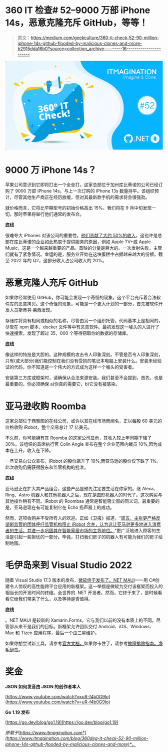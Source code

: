 # 360 IT 检查# 52–9000 万部 iPhone 14s，恶意克隆充斥 GitHub，等等！

> 原文：<https://medium.com/geekculture/360-it-check-52-90-million-iphone-14s-github-flooded-by-malicious-clones-and-more-b2915dda16b0?source=collection_archive---------16----------------------->

![](img/ec69f391fc8cefe3798f3961d555a83a.png)

# 9000 万 iPhone 14s？

苹果公司意识到它即将打出一个全垒打。这家总部位于加州库比蒂诺的公司已经订购了 9000 万部 iPhone 14s，与上一次订购的 iPhone 13s 数量持平。该组织预计，尽管其他生产商正在经历放缓，但对其最新款手机的需求将会很强劲。

就价格而言，它将比早期型号的初始价格高出 15%。我们将在 9 月中旬发现一切，那时苹果将举行他们通常的发布会。

**底线**

很难夸大 iPhones 对该公司的重要性。[他们贡献了大约 50%的收入](https://www.statista.com/statistics/382260/segments-share-revenue-of-apple/)，这也许是总部在库比蒂诺的企业如此热衷于提供服务的原因，例如 Apple TV+或 Apple Music，这是一个越来越重要的产品。首映的分量是巨大的。一次发射失败，主管们就有了紧急情况。幸运的是，服务业开始在这块蛋糕中占据越来越大的份额。截至 2022 年的 Q2，这部分收入占公司收入的 20%。

# 恶意克隆人充斥 GitHub

如果你经常使用 GitHub，你可能会发现一个奇怪的现象。这个平台充斥着合法软件库的恶意拷贝。这个奇怪的现象，可能是一个更大计划的一部分，首先被软件开发人员斯蒂芬·莱西发现。

存储库将具有相同或相似的名称，尽管由另一个组织托管。代码基本上是相同的，尽管在 npm 脚本、docker 文件等中有恶意软件。最初发现这一噱头的人进行了快速搜索，发现了超过 35，000 个等待窃取你的数据的存储库。

**底线**

像这样的特技是大胆的。这种规模的攻击令人印象深刻。不管是否令人印象深刻，只有(或大部分)我们能控制在我们没有受损的笔记本电脑上安装什么。安装未经验证的代码，你不知道是一个伟大的方式成为这样一个噱头的受害者。

安装第三方库或框架时，请确保从合法来源安装。我们甚至不会提到，首先，也是最重要的，你必须确保 a)你真的需要它，b)它没有被感染。

# 亚马逊收购 Roomba

这家总部位于西雅图的在线公司，或许以其在线市场而闻名，正以每股 60 美元的价格收购 iRobot，整个交易总计 17 亿美元。

不久前，你可能拥有其 Roomba 的这家公司显示，其收入较上年同期下降了 30%。该组织的首席执行官 Colin Angle 宣布在整个企业范围内裁员 10%,因为成本在上升，收入在下降。

一旦交易向公众宣布，iRobot 的股价飙升了 19%,而亚马逊的股价仅下跌了 1%。此次收购仍需获得股东和监管机构的批准。

**底线**

亚马逊正在扩大其产品组合，这些产品是预先注定要生活在你家的。继 Alexa、Ring、Astro 机器人和其他机器人之后，现在是圆形机器人的时代了。这次购买与其他操作稍有不同。iRobot 的 Roombas 通常是智能吸尘器的同义词，最重要的是，亚马逊现在有可能复制它在 Echo 扬声器上的成功。

然而，这项收购并不受所有人的欢迎。正如《卫报》报道，“[周五，主张更严格反垄断监管的团体呼吁监管机构阻止 iRobot 合并，认为这让亚马逊更多地进入消费者的生活，并进一步巩固其在智能家居市场的主导地位。](https://www.theguardian.com/technology/2022/aug/05/amazon-buy-roomba-maker-irobot-vaccum)“更广泛地进入顾客的生活是引起一些担忧的一部分。毕竟，打扫我们房子的机器人有可能为我们的房子绘制地图。

# 毛伊岛来到 Visual Studio 2022

随着 Visual Studio 17.3 版本的发布，[微软终于发布了。NET MAUI](https://devblogs.microsoft.com/dotnet/dotnet-maui-visualstudio-2022-release/)——用 C#创建令人惊叹的高性能跨平台应用的新框架。这一举措是微软为交付该框架而投入的相当长的开发时间的终结。全世界的. NET 开发者。然而，它终于来了，是时候看看它给我们带来了什么，以及等待是否值得。

**底线**

。NET MAUI 是较新的 Xamarin.Forms，它与我们以前的没有本质上的不同，尽管那从来不是我们的目标。新框架允许团队交付 Android、iOS、Windows、Mac 和 Tizen 应用程序，最后一个由三星维护。

如果你想尝试新工具，请参考[官方文档，](https://docs.microsoft.com/en-us/dotnet/maui/)如果你卡住了，请参考[故障排除指南。净毛伊岛](https://docs.microsoft.com/en-us/dotnet/maui/troubleshooting)。

# 奖金

**JSON 如何发音由 JSON 的创作者本人**

[https://www.youtube.com/watch?v=uR-f4b0G9lo](https://www.youtube.com/watch?v=uR-f4b0G9lo)

**Go 1.19 发布**

[https://go.dev/blog/go1.19](https://go.dev/blog/go1.19)

*原载于*[*https://www.itmagination.com*](https://www.itmagination.com/blog/360deg-it-check-52-90-million-iphone-14s-github-flooded-by-malicious-clones-and-more)*。*